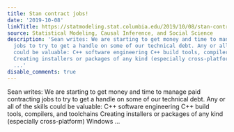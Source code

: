 ```yaml
---
title: Stan contract jobs!
date: '2019-10-08'
linkTitle: https://statmodeling.stat.columbia.edu/2019/10/08/stan-contract-jobs/
source: Statistical Modeling, Causal Inference, and Social Science
description: 'Sean writes: We are starting to get money and time to manage paid contracting
  jobs to try to get a handle on some of our technical debt. Any or all of the skills
  could be valuable: C++ software engineering C++ build tools, compilers, and toolchains
  Creating installers or packages of any kind (especially cross-platform) Windows
  ...'
disable_comments: true
---
```

Sean writes: We are starting to get money and time to manage paid contracting jobs to try to get a handle on some of our technical debt. Any or all of the skills could be valuable: C++ software engineering C++ build tools, compilers, and toolchains Creating installers or packages of any kind (especially cross-platform) Windows ...